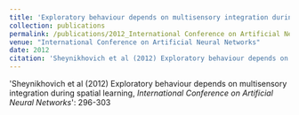 ```yaml
---
title: 'Exploratory behaviour depends on multisensory integration during spatial learning'
collection: publications
permalink: /publications/2012_International Conference on Artificial Neural Networks_Sheynikhovich_Exploratorybehaviourdepends
venue: "International Conference on Artificial Neural Networks"
date: 2012
citation: 'Sheynikhovich et al (2012) Exploratory behaviour depends on multisensory integration during spatial learning, <i>International Conference on Artificial Neural Networks</i>': 296-303
---
```

'Sheynikhovich et al (2012) Exploratory behaviour depends on multisensory integration during spatial learning, <i>International Conference on Artificial Neural Networks</i>': 296-303
